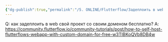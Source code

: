```yaml
---
{"dg-publish":true,"permalink":"/5. ONLINE/Flutterflow/Задеплоить в web свой проект со своим доменом бесплатно/","created":"2024-10-23T10:53:12.519-03:00","updated":"2024-10-23T10:53:20.029-03:00"}
---
```


Q: как задеплоить в web свой проект со своим доменом бесплатно?
A: https://community.flutterflow.io/community-tutorials/post/how-to-self-host-flutterflows-webapp-with-custom-domain-for-free-w3TIBKoQVb8DB4w